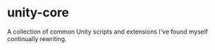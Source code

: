 # unity-core
A collection of common Unity scripts and extensions I've found myself continually rewriting.
